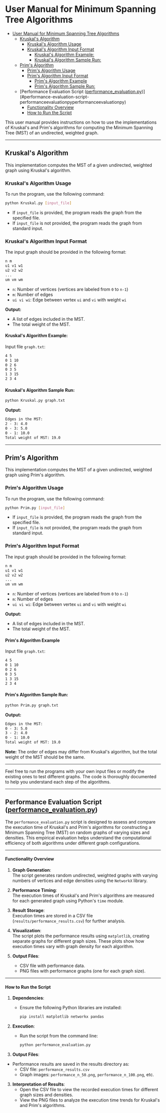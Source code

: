# User Manual for Minimum Spanning Tree Algorithms

-   [User Manual for Minimum Spanning Tree Algorithms](#user-manual-for-minimum-spanning-tree-algorithms)
    -   [Kruskal's Algorithm](#kruskals-algorithm)
        -   [Kruskal's Algorithm Usage](#kruskals-algorithm-usage)
        -   [Kruskal's Algorithm Input Format](#kruskals-algorithm-input-format)
            -   [Kruskal's Algorithm Example:](#kruskals-algorithm-example)
            -   [Kruskal's Algorithm Sample Run:](#kruskals-algorithm-sample-run)
    -   [Prim's Algorithm](#prims-algorithm)
        -   [Prim's Algorithm Usage](#prims-algorithm-usage)
        -   [Prim's Algorithm Input Format](#prims-algorithm-input-format)
            -   [Prim's Algorithm Example](#prims-algorithm-example)
            -   [Prim's Algorithm Sample Run:](#prims-algorithm-sample-run)
    -   [Performance Evaluation Script ([performance_evaluation.py](performance_evaluation.py))](#performance-evaluation-script-performanceevaluationpyperformanceevaluationpy)
        -   [Functionality Overview](#functionality-overview)
        -   [How to Run the Script](#how-to-run-the-script)

This user manual provides instructions on how to use the implementations of Kruskal's and Prim's algorithms for computing the Minimum Spanning Tree (MST) of an undirected, weighted graph.

---

## Kruskal's Algorithm

This implementation computes the MST of a given undirected, weighted graph using Kruskal's algorithm.

### Kruskal's Algorithm Usage

To run the program, use the following command:

```bash
python Kruskal.py [input_file]
```

-   If `input_file` is provided, the program reads the graph from the specified file.
-   If `input_file` is not provided, the program reads the graph from standard input.

### Kruskal's Algorithm Input Format

The input graph should be provided in the following format:

```txt
n m
u1 v1 w1
u2 v2 w2
...
um vm wm
```

-   `n`: Number of vertices (vertices are labeled from `0` to `n-1`)
-   `m`: Number of edges
-   `ui vi wi`: Edge between vertex `ui` and `vi` with weight `wi`

**Output:**

-   A list of edges included in the MST.
-   The total weight of the MST.

#### Kruskal's Algorithm Example:

Input file `graph.txt`:

```txt
4 5
0 1 10
0 2 6
0 3 5
1 3 15
2 3 4
```

#### Kruskal's Algorithm Sample Run:

```bash
python Kruskal.py graph.txt
```

**Output:**

```txt
Edges in the MST:
2 - 3: 4.0
0 - 3: 5.0
0 - 1: 10.0
Total weight of MST: 19.0
```

---

## Prim's Algorithm

This implementation computes the MST of a given undirected, weighted graph using Prim's algorithm.

### Prim's Algorithm Usage

To run the program, use the following command:

```bash
python Prim.py [input_file]
```

-   If `input_file` is provided, the program reads the graph from the specified file.
-   If `input_file` is not provided, the program reads the graph from standard input.

### Prim's Algorithm Input Format

The input graph should be provided in the following format:

```txt
n m
u1 v1 w1
u2 v2 w2
...
um vm wm
```

-   `n`: Number of vertices (vertices are labeled from `0` to `n-1`)
-   `m`: Number of edges
-   `ui vi wi`: Edge between vertex `ui` and `vi` with weight `wi`

**Output:**

-   A list of edges included in the MST.
-   The total weight of the MST.

#### Prim's Algorithm Example

Input file `graph.txt`:

```txt
4 5
0 1 10
0 2 6
0 3 5
1 3 15
2 3 4
```

#### Prim's Algorithm Sample Run:

```bash
python Prim.py graph.txt
```

**Output:**

```txt
Edges in the MST:
0 - 3: 5.0
3 - 2: 4.0
0 - 1: 10.0
Total weight of MST: 19.0
```

**Note:** The order of edges may differ from Kruskal's algorithm, but the total weight of the MST should be the same.

---

Feel free to run the programs with your own input files or modify the existing ones to test different graphs. The code is thoroughly documented to help you understand each step of the algorithms.

---

## Performance Evaluation Script ([performance_evaluation.py](performance_evaluation.py))

The `performance_evaluation.py` script is designed to assess and compare the execution time of Kruskal's and Prim's algorithms for constructing a Minimum Spanning Tree (MST) on random graphs of varying sizes and densities. This empirical evaluation helps understand the computational efficiency of both algorithms under different graph configurations.

---

#### Functionality Overview

1. **Graph Generation**:  
   The script generates random undirected, weighted graphs with varying numbers of vertices and edge densities using the `NetworkX` library.

2. **Performance Timing**:  
   The execution times of Kruskal's and Prim's algorithms are measured for each generated graph using Python's `time` module.

3. **Result Storage**:  
   Execution times are stored in a CSV file (`results/performance_results.csv`) for further analysis.

4. **Visualization**:  
   The script plots the performance results using `matplotlib`, creating separate graphs for different graph sizes. These plots show how execution times vary with graph density for each algorithm.

5. **Output Files**:
    - CSV file with performance data.
    - PNG files with performance graphs (one for each graph size).

---

#### How to Run the Script

1. **Dependencies**:

    - Ensure the following Python libraries are installed:
        ```bash
        pip install matplotlib networkx pandas
        ```

2. **Execution**:

    - Run the script from the command line:
        ```bash
        python performance_evaluation.py
        ```

3. **Output Files**:

-   Performance results are saved in the results directory as:
    -   CSV file: `performance_results.csv`
    -   Graph images: `performance_n_50.png`, `performance_n_100.png`, etc.

3. **Interpretation of Results**:
    - Open the CSV file to view the recorded execution times for different graph sizes and densities.
    - View the PNG files to analyze the execution time trends for Kruskal's and Prim's algorithms.
